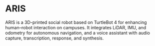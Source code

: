 # ARIS
ARIS is a 3D-printed social robot based on TurtleBot 4 for enhancing human–robot interaction on campuses. It integrates LiDAR, IMU, and odometry for autonomous navigation, and a voice assistant with audio capture, transcription, response, and synthesis.
